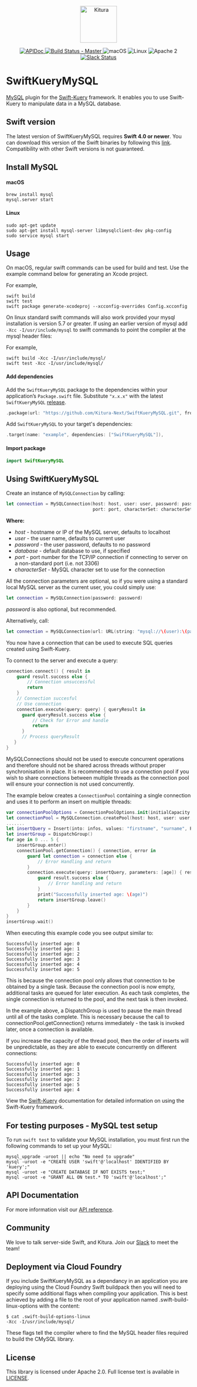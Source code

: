 <p align="center">
    <a href="http://kituranext.org/">
        <img src="https://raw.githubusercontent.com/Kitura-Next/Kitura/master/Sources/Kitura/resources/kitura-bird.svg?sanitize=true" height="100" alt="Kitura">
    </a>
</p>


<p align="center">
    <a href="https://ibm-swift.github.io/SwiftKueryMySQL/index.html">
    <img src="https://img.shields.io/badge/apidoc-SwiftKueryMySQL-1FBCE4.svg?style=flat" alt="APIDoc">
    </a>
    <a href="https://travis-ci.org/Kitura-Next/SwiftKueryMySQL">
    <img src="https://travis-ci.org/Kitura-Next/SwiftKueryMySQL.svg?branch=master" alt="Build Status - Master">
    </a>
    <img src="https://img.shields.io/badge/os-macOS-green.svg?style=flat" alt="macOS">
    <img src="https://img.shields.io/badge/os-linux-green.svg?style=flat" alt="Linux">
    <img src="https://img.shields.io/badge/license-Apache2-blue.svg?style=flat" alt="Apache 2">
    <a href="http://swift-at-ibm-slack.mybluemix.net/">
    <img src="http://swift-at-ibm-slack.mybluemix.net/badge.svg" alt="Slack Status">
    </a>
</p>

# SwiftKueryMySQL

[MySQL](https://dev.mysql.com/) plugin for the [Swift-Kuery](https://github.com/Kitura-Next/Swift-Kuery) framework. It enables you to use Swift-Kuery to manipulate data in a MySQL database.

## Swift version
The latest version of SwiftKueryMySQL requires **Swift 4.0 or newer**. You can download this version of the Swift binaries by following this [link](https://swift.org/download/). Compatibility with other Swift versions is not guaranteed.

## Install MySQL

#### macOS
```
brew install mysql
mysql.server start
```

#### Linux
```
sudo apt-get update
sudo apt-get install mysql-server libmysqlclient-dev pkg-config
sudo service mysql start
```

## Usage

On macOS, regular swift commands can be used for build and test. Use the example command below for generating an Xcode project.

For example,
```
swift build
swift test
swift package generate-xcodeproj --xcconfig-overrides Config.xcconfig
```
On linux standard swift commands will also work provided your mysql installation is version 5.7 or greater. If using an earlier version of mysql add ` -Xcc -I/usr/include/mysql` to swift commands to point the compiler at the mysql header files:

For example,
```
swift build -Xcc -I/usr/include/mysql/
swift test -Xcc -I/usr/include/mysql/
```

#### Add dependencies

Add the `SwiftKueryMySQL` package to the dependencies within your application’s `Package.swift` file. Substitute `"x.x.x"` with the latest `SwiftKueryMySQL` [release](https://github.com/Kitura-Next/SwiftKueryMySQL/releases).

```swift
.package(url: "https://github.com/Kitura-Next/SwiftKueryMySQL.git", from: "x.x.x")
```

Add `SwiftKueryMySQL` to your target's dependencies:

```swift
.target(name: "example", dependencies: ["SwiftKueryMySQL"]),
```

#### Import package

  ```swift
  import SwiftKueryMySQL
  ```

## Using SwiftKueryMySQL

Create an instance of `MySQLConnection` by calling:

```swift
let connection = MySQLConnection(host: host, user: user, password: password, database: database,
                                 port: port, characterSet: characterSet)
```
**Where:**
- *host* - hostname or IP of the MySQL server, defaults to localhost
- *user* - the user name, defaults to current user
- *password* - the user password, defaults to no password
- *database* - default database to use, if specified
- *port* - port number for the TCP/IP connection if connecting to server on a non-standard port (i.e. not 3306)
- *characterSet* - MySQL character set to use for the connection

All the connection parameters are optional, so if you were using a standard local MySQL server as the current user, you could simply use:
```swift
let connection = MySQLConnection(password: password)
```
*password* is also optional, but recommended.

Alternatively, call:
```swift
let connection = MySQLConnection(url: URL(string: "mysql://\(user):\(password)@\(host):\(port)/\(database)")!))
```
You now have a connection that can be used to execute SQL queries created using Swift-Kuery.

To connect to the server and execute a query:
```swift
connection.connect() { result in
    guard result.success else {
        // Connection unsuccessful
        return
    }
    // Connection succesful
    // Use connection
    connection.execute(query: query) { queryResult in
      guard queryResult.success else {
          // Check for Error and handle
          return
      }
      // Process queryResult
   }
}
```

MySQLConnections should not be used to execute concurrent operations and therefore should not be shared across threads without proper synchronisation in place. It is recommended to use a connection pool if you wish to share connections between multiple threads as the connection pool will ensure your connection is not used concurrently.  

The example below creates a `ConnectionPool` containing a single connection and uses it to perform an insert on multiple threads:

```swift
var connectionPoolOptions = ConnectionPoolOptions.init(initialCapacity: 1, maxCapacity: 1)
let connectionPool = MySQLConnection.createPool(host: host, user: user, password: password, database: database, port: port, characterSet: nil, connectionTimeout: 10000, poolOptions: connectionPoolOptions)
.......
let insertQuery = Insert(into: infos, values: "firstname", "surname", Parameter())
let insertGroup = DispatchGroup()
for age in 0 ... 5 {
    insertGroup.enter()
    connectionPool.getConnection() { connection, error in
        guard let connection = connection else {
            // Error Handling and return
        }
        connection.execute(query: insertQuery, parameters: [age]) { result in
            guard result.success else {
                // Error handling and return
            }
            print("Successfully inserted age: \(age)")
            return insertGroup.leave()
        }
    }
}
insertGroup.wait()
```
When executing this example code you see output similar to:
```
Successfully inserted age: 0
Successfully inserted age: 1
Successfully inserted age: 2
Successfully inserted age: 3
Successfully inserted age: 4
Successfully inserted age: 5
```
This is because the connection pool only allows that connection to be obtained by a single task. Because the connection pool is now empty, additional tasks are queued for later execution. As each task completes, the single connection is returned to the pool, and the next task is then invoked.

In the example above, a DispatchGroup is used to pause the main thread until all of the tasks complete. This is necessary because the call to connectionPool.getConnection() returns immediately - the task is invoked later, once a connection is available.

If you increase the capacity of the thread pool, then the order of inserts will be unpredictable, as they are able to execute concurrently on different connections:
```
Successfully inserted age: 0
Successfully inserted age: 1
Successfully inserted age: 3
Successfully inserted age: 2
Successfully inserted age: 5
Successfully inserted age: 4
```

View the [Swift-Kuery](https://github.com/Kitura-Next/Swift-Kuery) documentation for detailed information on using the Swift-Kuery framework.


## For testing purposes - MySQL test setup

To run `swift test` to validate your MySQL installation, you must first run the following commands to set up your MySQL:
```
mysql_upgrade -uroot || echo "No need to upgrade"
mysql -uroot -e "CREATE USER 'swift'@'localhost' IDENTIFIED BY 'kuery';"
mysql -uroot -e "CREATE DATABASE IF NOT EXISTS test;"
mysql -uroot -e "GRANT ALL ON test.* TO 'swift'@'localhost';"
```

## API Documentation
For more information visit our [API reference](https://ibm-swift.github.io/SwiftKueryMySQL/index.html).

## Community

We love to talk server-side Swift, and Kitura. Join our [Slack](http://swift-at-ibm-slack.mybluemix.net/) to meet the team!

## Deployment via Cloud Foundry

If you include SwiftKueryMySQL as a dependancy in an application you are deploying using the Cloud Foundry Swift buildpack then you will need to specify some additional flags when compiling your application. This is best achieved by adding a file to the root of your application named .swift-build-linux-options with the content:

```
$ cat .swift-build-options-linux 
-Xcc -I/usr/include/mysql/
```
These flags tell the compiler where to find the MySQL header files required to build the CMySQL library.

## License
This library is licensed under Apache 2.0. Full license text is available in [LICENSE](https://github.com/Kitura-Next/SwiftKueryMySQL/blob/master/LICENSE.txt).
